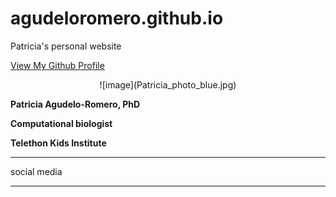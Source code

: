 # agudeloromero.github.io
Patricia's personal website

[View My Github Profile](https://github.com/agudeloromero)

<p align="center"> 
  ![image](Patricia_photo_blue.jpg)
</p>

**Patricia Agudelo-Romero, PhD**

**Computational biologist**

**Telethon Kids Institute**


 
***

social media

***
